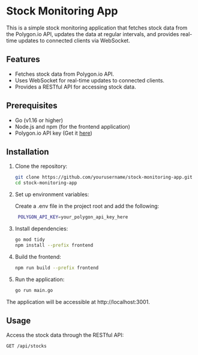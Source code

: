 # Stock Monitoring App

This is a simple stock monitoring application that fetches stock data from the Polygon.io API, updates the data at regular intervals, and provides real-time updates to connected clients via WebSocket.

## Features

- Fetches stock data from Polygon.io API.
- Uses WebSocket for real-time updates to connected clients.
- Provides a RESTful API for accessing stock data.

## Prerequisites

- Go (v1.16 or higher)
- Node.js and npm (for the frontend application)
- Polygon.io API key (Get it [here](https://polygon.io/))

## Installation

1. Clone the repository:

   ```bash
   git clone https://github.com/yourusername/stock-monitoring-app.git
   cd stock-monitoring-app


1. Set up environment variables:

   Create a .env file in the project root and add the following:

     ```bash
      POLYGON_API_KEY=your_polygon_api_key_here

2. Install dependencies:

   ```bash
   go mod tidy
   npm install --prefix frontend

3. Build the frontend:

   ```bash
   npm run build --prefix frontend

4. Run the application:

   ```bash
   go run main.go

The application will be accessible at http://localhost:3001.


## Usage

Access the stock data through the RESTful API:
   ```bash
   GET /api/stocks


